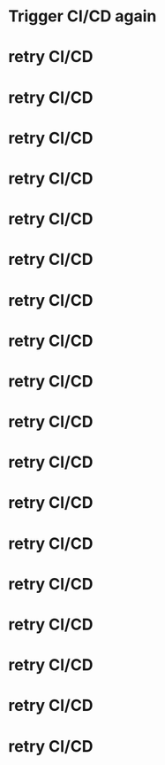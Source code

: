 # Trigger CI/CD again
# retry CI/CD
# retry CI/CD
# retry CI/CD
# retry CI/CD
# retry CI/CD
# retry CI/CD
# retry CI/CD
# retry CI/CD
# retry CI/CD
# retry CI/CD
# retry CI/CD
# retry CI/CD
# retry CI/CD
# retry CI/CD
# retry CI/CD
# retry CI/CD
# retry CI/CD
# retry CI/CD
